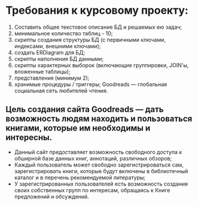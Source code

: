 # Требования к курсовому проекту:
1. Составить общее текстовое описание БД и решаемых ею задач;
2. минимальное количество таблиц - 10;
3. скрипты создания структуры БД (с первичными ключами, индексами, внешними ключами);
4. создать ERDiagram для БД;
5. скрипты наполнения БД данными;
6. скрипты характерных выборок (включающие группировки, JOIN'ы, вложенные таблицы);
7. представления (минимум 2);
8. хранимые процедуры / триггеры;
Goodreads — глобальная социальная сеть любителей чтения.


## Цель создания сайта Goodreads — дать возможность людям находить и пользоваться книгами, которые им необходимы и интересны. 
- Данный сайт предоставляет возможность свободного доступа к обширной базе данных книг, аннотаций, различных обзоров;
- Каждый пользователь может свободно зарегистрироваться сам, зарегистрировать книги, которые будут включены в библиотечный каталог и в перечень рекомендуемой литературы;
- У зарегистрированных пользователей есть возможность создания своих собственных групп по интересам, обращаясь к Книге предложений и обсуждений.
